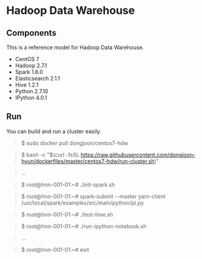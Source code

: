 Hadoop Data Warehouse
====================

Components
----------
This is a reference model for Hadoop Data Warehouse.

* CentOS 7
* Hadoop 2.7.1
* Spark 1.6.0
* Elasticsearch 2.1.1
* Hive 1.2.1
* Python 2.7.10
* IPython 4.0.1

Run
---
You can build and run a cluster easily.

> $ sudo docker pull dongjoon/centos7-hdw

> $ bash -c "$(curl -fsSL https://raw.githubusercontent.com/dongjoon-hyun/dockerfiles/master/centos7-hdw/run-cluster.sh)"

> ...

> $ root@hnn-001-01:~# ./init-spark.sh 

> $ root@hnn-001-01:~# spark-submit --master yarn-client /usr/local/spark/examples/src/main/python/pi.py

> $ root@hnn-001-01:~# ./test-hive.sh 

> $ root@hnn-001-01:~# ./run-ipython-notebook.sh

> ...

> $ root@hnn-001-01:~# exit
